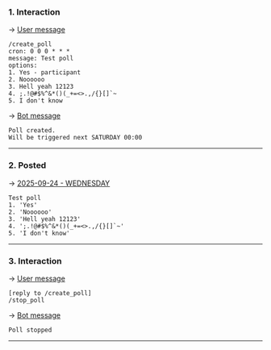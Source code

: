 ### 1. Interaction

&rarr; <ins>User message</ins>

```
/create_poll
cron: 0 0 0 * * *
message: Test poll
options: 
1. Yes - participant
2. Noooooo
3. Hell yeah 12123
4. ;.!@#$%^&*()(_+=<>.,/{}[]`~
5. I don't know 
```

&rarr; <ins>Bot message</ins>

``` 
Poll created.
Will be triggered next SATURDAY 00:00 
``` 
___

### 2. Posted

&rarr; <ins>2025-09-24 - WEDNESDAY</ins>

``` 
Test poll
1. 'Yes'
2. 'Noooooo'
3. 'Hell yeah 12123'
4. ';.!@#$%^&*()(_+=<>.,/{}[]`~'
5. 'I don't know'
``` 
___

### 3. Interaction

&rarr; <ins>User message</ins>

```
[reply to /create_poll]
/stop_poll 
```

&rarr; <ins>Bot message</ins>

``` 
Poll stopped 
``` 
___